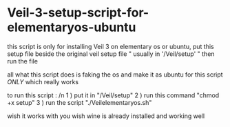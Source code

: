 # Veil-3-setup-script-for-elementaryos-ubuntu

this script is only for installing Veil 3 on elementary os or ubuntu,
put this setup file beside the original veil setup file " usually in '/Veil/setup' "
then run the file

all what this script does is faking the os and make it as ubuntu for this script *ONLY*
which really works


to run this script : /n
1 ) put it in "/Veil/setup"
2 ) run this command "chmod +x setup"
3 ) run the script "./Veilelementaryos.sh"

wish it works with you
wish wine is already installed and working well
